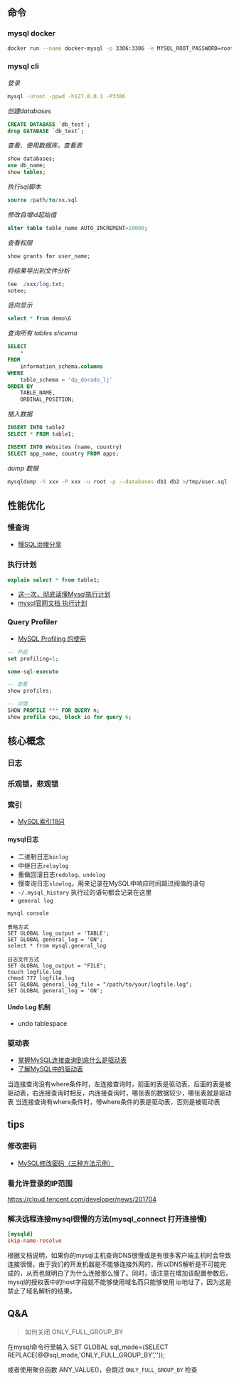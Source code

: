 



## 命令

### mysql docker

```bash
docker run --name docker-mysql -p 3306:3306 -e MYSQL_ROOT_PASSWORD=root -d mysql
```

### mysql cli

*登录*
```bash
mysql -uroot -ppwd -h127.0.0.1 -P3306
```

*创建databases*
```sql
CREATE DATABASE `db_test`;
drop DATABASE `db_test`;
```

*查看、使用数据库，查看表*
```sql
show databases;
use db_name;
show tables;
```

*执行sql脚本*
```sql
source /path/to/xx.sql
```

*修改自增id起始值*
```sql
alter table table_name AUTO_INCREMENT=10000;
```

*查看权限*
```sql
show grants for user_name;
```

*将结果导出到文件分析*
```sql
tee  /xxx/log.txt;
notee;
```

*竖向显示*
```sql
select * from demo\G
```

*查询所有 tables shcema*
```sql
SELECT
    *
FROM
    information_schema.columns
WHERE
    table_schema = 'dp_dorado_lj'
ORDER BY
    TABLE_NAME,
    ORDINAL_POSITION;
```

*插入数据*
```sql
INSERT INTO table2
SELECT * FROM table1;

INSERT INTO Websites (name, country)
SELECT app_name, country FROM apps;
```

*dump 数据*
```bash
mysqldump -h xxx -P xxx -u root -p --databases db1 db2 >/tmp/user.sql
```

## 性能优化

### 慢查询

- [慢SQL治理分享](https://mp.weixin.qq.com/s/CrIHmXWSqvVj7hB1alZliw)

### 执行计划

```sql
explain select * from table1;
```

- [这一次，彻底读懂Mysql执行计划](https://juejin.cn/post/6844903545607553037)
- [mysql官网文档 执行计划](https://dev.mysql.com/doc/refman/5.7/en/explain-output.html#explain-extra-information)

### Query Profiler

- [MySQL Profiling 的使用](https://www.cnblogs.com/ggjucheng/archive/2012/11/15/2772058.html)

```sql
-- 开启
set profiling=1;

some-sql-execute

-- 查看
show profiles;

-- 详情
SHOW PROFILE *** FOR QUERY n;
show profile cpu, block io for query 6;
```

## 核心概念

### 日志

### 乐观锁，悲观锁

### 索引

- [MySQL索引18问](https://mp.weixin.qq.com/s/zbLWY9n5rvQy8kJq3r-jgw)

#### mysql日志

- 二进制日志`binlog`
- 中继日志`relaylog`
- 重做回滚日志`redolog、undolog`
- 慢查询日志`slowlog`，用来记录在MySQL中响应时间超过阀值的语句
- `~/.mysql_history` 执行过的语句都会记录在这里
- `general log`
```
mysql console

表格方式
SET GLOBAL log_output = 'TABLE';
SET GLOBAL general_log = 'ON';
select * from mysql.general_log

日志文件方式
SET GLOBAL log_output = "FILE";
touch logfile.log
chmod 777 logfile.log
SET GLOBAL general_log_file = "/path/to/your/logfile.log";
SET GLOBAL general_log = 'ON';
```

#### Undo Log 机制

- undo tablespace

### 驱动表

- [掌握MySQL连接查询到底什么是驱动表](https://www.cnblogs.com/sy270321/p/12760211.html)
- [了解MySQL中的驱动表](https://blog.haohtml.com/archives/17837)

当连接查询没有where条件时，左连接查询时，前面的表是驱动表，后面的表是被驱动表，右连接查询时相反，内连接查询时，哪张表的数据较少，哪张表就是驱动表
当连接查询有where条件时，带where条件的表是驱动表，否则是被驱动表


## tips

### 修改密码

- [MySQL修改密码（三种方法示例）](https://www.yiibai.com/mysql/changing-password.html)


### 看允许登录的IP范围

https://cloud.tencent.com/developer/news/201704

### 解决远程连接mysql很慢的方法(mysql_connect 打开连接慢)

```ini
[mysqld]
skip-name-resolve
```

根据文档说明，如果你的mysql主机查询DNS很慢或是有很多客户端主机时会导致连接很慢，由于我们的开发机器是不能够连接外网的，所以DNS解析是不可能完成的，从而也就明白了为什么连接那么慢了。同时，请注意在增加该配置参数后，mysql的授权表中的host字段就不能够使用域名而只能够使用 ip地址了，因为这是禁止了域名解析的结果。

## Q&A

> 如何关闭 ONLY_FULL_GROUP_BY

在mysql命令行里输入
SET GLOBAL sql_mode=(SELECT REPLACE(@@sql_mode,'ONLY_FULL_GROUP_BY',''));

或者使用聚合函数 ANY_VALUE()，会跳过 `ONLY_FULL_GROUP_BY` 检查

